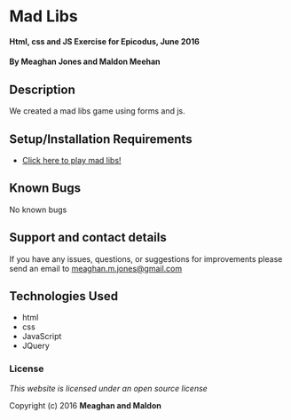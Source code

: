 # Mad Libs

#### Html, css and JS Exercise for Epicodus, June 2016

#### By **Meaghan Jones and Maldon Meehan**

## Description

We created a mad libs game using forms and js. 

## Setup/Installation Requirements

* [Click here to play mad libs!](https://rawgit.com/meaghanjones/madlibsgames/master/index.html)


## Known Bugs

No known bugs

## Support and contact details

If you have any issues, questions, or suggestions for improvements please send an email to meaghan.m.jones@gmail.com

## Technologies Used

* html
* css
* JavaScript
* JQuery

### License

*This website is licensed under an open source license*

Copyright (c) 2016 **Meaghan and Maldon**
